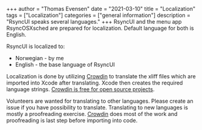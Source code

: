 +++
author = "Thomas Evensen"
date = "2021-03-10"
title =  "Localization"
tags = ["Localization"]
categories = ["general information"]
description = "RsyncUI speaks several languages."
+++
RsyncUI and the menu app RsyncOSXsched are prepared for localization. Default language for both is English.

RsyncUI is localized to:

- Norwegian - by me
- English - the base language of RsyncUI

Localization is done by utilizing [Crowdin](https://crowdin.com/project/RsyncUI) to translate the xliff files which are imported into Xcode after translating. Xcode then creates the required language strings. [Crowdin is free for open source projects](https://crowdin.com/page/open-source-project-setup-request).

Volunteers are wanted for translating to other languages. Please create an issue if you have possibility to translate. Translating to new languages is mostly a proofreading exercise. [Crowdin](https://crowdin.com/project/RsyncUI) does most of the work and proofreading is last step before importing into code.
